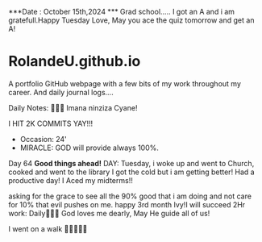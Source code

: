 ***Date : October 15th,2024 *** Grad school..... I got an A and i am gratefull.Happy Tuesday Love, May you ace the quiz tomorrow and get an A!
# RolandeU.github.io

A portfolio GitHub webpage with a few bits of my work throughout my career. And daily journal logs....

Daily Notes:
💚🙏🏾 Imana ninziza Cyane! 

I HIT 2K COMMITS YAY!!!

- Occasion: 24'
- MIRACLE: GOD will provide always 100%.

Day 64 **Good things ahead!** 
DAY: Tuesday, i woke up and went to Church, cooked and went to the library
I got the cold but i am getting better! Had a productive day! 
I Aced my midterms!!

asking for the grace to see all the 90% good that i am doing and not care for 10% that evil pushes on me.
happy 3rd month Ivy!I will succeed
2Hr work: Daily💚💚💚
God loves me dearly, May He guide all of  us!

I went on a walk 💚💚💚💚💚
